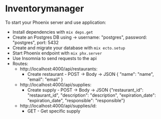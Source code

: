 # Inventorymanager

To start your Phoenix server and use application:

  * Install dependencies with `mix deps.get`
  * Create an Postgres DB using -> username: "postgres", password: "postgres", port: 5432
  * Create and migrate your database with `mix ecto.setup`
  * Start Phoenix endpoint with `mix phx.server`
  * Use Insomnia to send requests to the api
  * Routes:
     - http://localhost:4000/api/restaurants:
       + Create restaurant - POST -> Body -> JSON { "name": "name", "email": "email" } 
     - http://localhost:4000/api/supplies: 
       + Create supply - POST -> Body -> JSON {"restaurant_id": "restaurant_id", "description": "description", "expiration_date": "expiration_date", "responsible": "responsible"}
     - http://localhost:4000/api/supplies/id:
       + GET - Get specific supply
